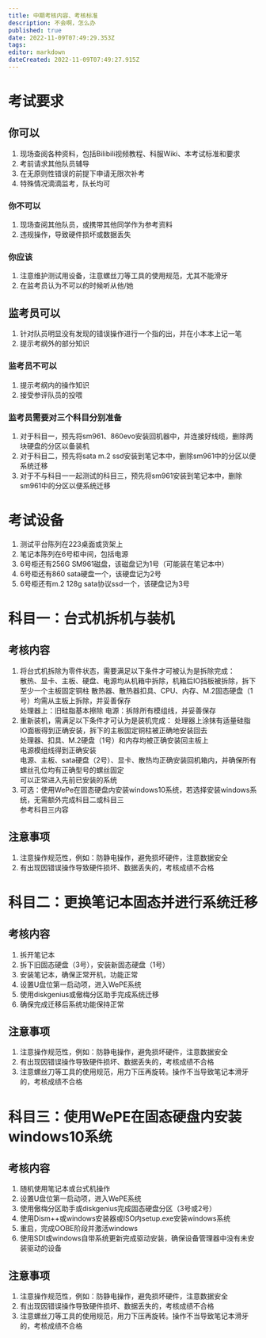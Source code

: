 ```yaml
---
title: 中期考核内容、考核标准
description: 不会啊，怎么办
published: true
date: 2022-11-09T07:49:29.353Z
tags: 
editor: markdown
dateCreated: 2022-11-09T07:49:27.915Z
---
```

# 考试要求
## 你可以
1. 现场查阅各种资料，包括Bilibili视频教程、科服Wiki、本考试标准和要求
2. 考前请求其他队员辅导
3. 在无原则性错误的前提下申请无限次补考
4. 特殊情况滴滴监考，队长均可
### 你不可以
1. 现场查阅其他队员，或携带其他同学作为参考资料
2. 违规操作，导致硬件损坏或数据丢失
### 你应该
1. 注意维护测试用设备，注意螺丝刀等工具的使用规范，尤其不能滑牙
2. 在监考员认为不可以的时候听从他/她

## 监考员可以
1. 针对队员明显没有发现的错误操作进行一个指的出，并在小本本上记一笔
2. 提示考纲外的部分知识
### 监考员不可以
1. 提示考纲内的操作知识
2. 接受参评队员的投喂
### 监考员需要对三个科目分别准备
1. 对于科目一，预先将sm961、860evo安装回机器中，并连接好线缆，删除两块硬盘的分区以备装机  
2. 对于科目二，预先将sata m.2 ssd安装到笔记本中，删除sm961中的分区以便系统迁移  
3. 对于不与科目一一起测试的科目三，预先将sm961安装到笔记本中，删除sm961中的分区以便系统迁移

# 考试设备
1. 测试平台陈列在223桌面或货架上
2. 笔记本陈列在6号柜中间，包括电源
3. 6号柜还有256G SM961磁盘，该磁盘记为1号（可能装在笔记本中）
4. 6号柜还有860 sata硬盘一个，该硬盘记为2号
5. 6号柜还有m.2 128g sata协议ssd一个，该硬盘记为3号

# 科目一：台式机拆机与装机

## 考核内容
1. 将台式机拆除为零件状态，需要满足以下条件才可被认为是拆除完成：  
   散热、显卡、主板、硬盘、电源均从机箱中拆除，机箱后IO挡板被拆除，拆下至少一个主板固定铜柱
   散热器、散热器扣具、CPU、内存、M.2固态硬盘（1号）均需从主板上拆除，并妥善保存  
   处理器上：旧硅脂基本擦除
   电源：拆除所有模组线，并妥善保存
2. 重新装机，需满足以下条件才可认为是装机完成：
   处理器上涂抹有适量硅脂  
   IO面板得到正确安装，拆下的主板固定铜柱被正确地安装回去  
   处理器、扣具、M.2硬盘（1号）和内存均被正确安装回主板上  
   电源模组线得到正确安装  
   电源、主板、sata硬盘（2号）、显卡、散热均正确安装回机箱内，并确保所有螺丝孔位均有正确型号的螺丝固定  
   可以正常进入先前已安装的系统
3. 可选：使用WePe在固态硬盘内安装windows10系统，若选择安装windows系统，无需额外完成科目二或科目三  
   参考科目三内容
## 注意事项
1. 注意操作规范性，例如：防静电操作，避免损坏硬件，注意数据安全
2. 有出现因错误操作导致硬件损坏、数据丢失的，考核成绩不合格

# 科目二：更换笔记本固态并进行系统迁移
## 考核内容
1. 拆开笔记本
2. 拆下旧固态硬盘（3号），安装新固态硬盘（1号）
3. 安装笔记本，确保正常开机，功能正常
4. 设置U盘位第一启动项，进入WePE系统
5. 使用diskgenius或傲梅分区助手完成系统迁移
6. 确保完成迁移后系统功能保持正常
## 注意事项
1. 注意操作规范性，例如：防静电操作，避免损坏硬件，注意数据安全
2. 有出现因错误操作导致硬件损坏、数据丢失的，考核成绩不合格
3. 注意螺丝刀等工具的使用规范，用力下压再旋转。操作不当导致笔记本滑牙的，考核成绩不合格

# 科目三：使用WePE在固态硬盘内安装windows10系统
## 考核内容
1. 随机使用笔记本或台式机操作
2. 设置U盘位第一启动项，进入WePE系统
3. 使用傲梅分区助手或diskgenius完成固态硬盘分区（3号或2号）
4. 使用Dism++或windows安装器或ISO内setup.exe安装windows系统
5. 重启，完成OOBE阶段并激活windows
6. 使用SDI或windows自带系统更新完成驱动安装，确保设备管理器中没有未安装驱动的设备
## 注意事项
1. 注意操作规范性，例如：防静电操作，避免损坏硬件，注意数据安全
2. 有出现因错误操作导致硬件损坏、数据丢失的，考核成绩不合格
3. 注意螺丝刀等工具的使用规范，用力下压再旋转。操作不当导致笔记本滑牙的，考核成绩不合格

